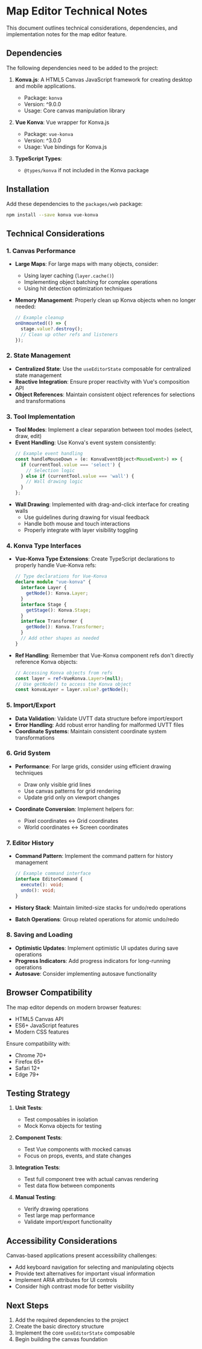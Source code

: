 # Map Editor Technical Notes

This document outlines technical considerations, dependencies, and implementation notes for the map editor feature.

## Dependencies

The following dependencies need to be added to the project:

1. **Konva.js**: A HTML5 Canvas JavaScript framework for creating desktop and mobile applications.

   - Package: `konva`
   - Version: ^9.0.0
   - Usage: Core canvas manipulation library

2. **Vue Konva**: Vue wrapper for Konva.js

   - Package: `vue-konva`
   - Version: ^3.0.0
   - Usage: Vue bindings for Konva.js

3. **TypeScript Types**:
   - `@types/konva` if not included in the Konva package

## Installation

Add these dependencies to the `packages/web` package:

```bash
npm install --save konva vue-konva
```

## Technical Considerations

### 1. Canvas Performance

- **Large Maps**: For large maps with many objects, consider:

  - Using layer caching (`layer.cache()`)
  - Implementing object batching for complex operations
  - Using hit detection optimization techniques

- **Memory Management**: Properly clean up Konva objects when no longer needed:
  ```typescript
  // Example cleanup
  onUnmounted(() => {
    stage.value?.destroy();
    // Clean up other refs and listeners
  });
  ```

### 2. State Management

- **Centralized State**: Use the `useEditorState` composable for centralized state management
- **Reactive Integration**: Ensure proper reactivity with Vue's composition API
- **Object References**: Maintain consistent object references for selections and transformations

### 3. Tool Implementation

- **Tool Modes**: Implement a clear separation between tool modes (select, draw, edit)
- **Event Handling**: Use Konva's event system consistently:
  ```typescript
  // Example event handling
  const handleMouseDown = (e: KonvaEventObject<MouseEvent>) => {
    if (currentTool.value === 'select') {
      // Selection logic
    } else if (currentTool.value === 'wall') {
      // Wall drawing logic
    }
  };
  ```
- **Wall Drawing**: Implemented with drag-and-click interface for creating walls
  - Use guidelines during drawing for visual feedback
  - Handle both mouse and touch interactions
  - Properly integrate with layer visibility toggling

### 4. Konva Type Interfaces

- **Vue-Konva Type Extensions**: Create TypeScript declarations to properly handle Vue-Konva refs:
  ```typescript
  // Type declarations for Vue-Konva
  declare module "vue-konva" {
    interface Layer {
      getNode(): Konva.Layer;
    }
    interface Stage {
      getStage(): Konva.Stage;
    }
    interface Transformer {
      getNode(): Konva.Transformer;
    }
    // Add other shapes as needed
  }
  ```
- **Ref Handling**: Remember that Vue-Konva component refs don't directly reference Konva objects:
  ```typescript
  // Accessing Konva objects from refs
  const layer = ref<VueKonva.Layer>(null);
  // Use getNode() to access the Konva object
  const konvaLayer = layer.value?.getNode();
  ```

### 5. Import/Export

- **Data Validation**: Validate UVTT data structure before import/export
- **Error Handling**: Add robust error handling for malformed UVTT files
- **Coordinate Systems**: Maintain consistent coordinate system transformations

### 6. Grid System

- **Performance**: For large grids, consider using efficient drawing techniques

  - Draw only visible grid lines
  - Use canvas patterns for grid rendering
  - Update grid only on viewport changes

- **Coordinate Conversion**: Implement helpers for:
  - Pixel coordinates ↔ Grid coordinates
  - World coordinates ↔ Screen coordinates

### 7. Editor History

- **Command Pattern**: Implement the command pattern for history management

  ```typescript
  // Example command interface
  interface EditorCommand {
    execute(): void;
    undo(): void;
  }
  ```

- **History Stack**: Maintain limited-size stacks for undo/redo operations
- **Batch Operations**: Group related operations for atomic undo/redo

### 8. Saving and Loading

- **Optimistic Updates**: Implement optimistic UI updates during save operations
- **Progress Indicators**: Add progress indicators for long-running operations
- **Autosave**: Consider implementing autosave functionality

## Browser Compatibility

The map editor depends on modern browser features:

- HTML5 Canvas API
- ES6+ JavaScript features
- Modern CSS features

Ensure compatibility with:

- Chrome 70+
- Firefox 65+
- Safari 12+
- Edge 79+

## Testing Strategy

1. **Unit Tests**:

   - Test composables in isolation
   - Mock Konva objects for testing

2. **Component Tests**:

   - Test Vue components with mocked canvas
   - Focus on props, events, and state changes

3. **Integration Tests**:

   - Test full component tree with actual canvas rendering
   - Test data flow between components

4. **Manual Testing**:
   - Verify drawing operations
   - Test large map performance
   - Validate import/export functionality

## Accessibility Considerations

Canvas-based applications present accessibility challenges:

- Add keyboard navigation for selecting and manipulating objects
- Provide text alternatives for important visual information
- Implement ARIA attributes for UI controls
- Consider high contrast mode for better visibility

## Next Steps

1. Add the required dependencies to the project
2. Create the basic directory structure
3. Implement the core `useEditorState` composable
4. Begin building the canvas foundation
